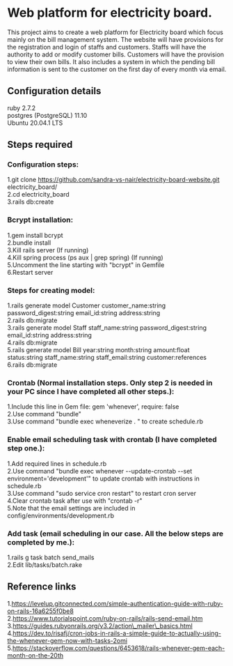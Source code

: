 # Web platform for electricity board.

This project aims to create a web platform for Electricity board which focus mainly on the bill management system. The website will have provisions for the registration and login of staffs and customers. Staffs will have the authority to add or modify customer bills. Customers will have the provision to view their own bills. It also includes a system in which the pending bill information is sent to the customer on the first day of every month via email.

## Configuration details

ruby 2.7.2  
postgres (PostgreSQL) 11.10  
Ubuntu 20.04.1 LTS  

## Steps required  

### Configuration steps:  
1.git clone https://github.com/sandra-vs-nair/electricity-board-website.git electricity\_board/  
2.cd electricity\_board  
3.rails db:create  

### Bcrypt installation:  
1.gem install bcrypt  
2.bundle install  
3.Kill rails server (If running)  
4.Kill spring process (ps aux | grep spring) (If running)  
5.Uncomment the line starting with "bcrypt" in Gemfile  
6.Restart server  

### Steps for creating model:  
1.rails generate model Customer customer\_name:string password\_digest:string email\_id:string address:string  
2.rails db:migrate  
3.rails generate model Staff staff\_name:string password\_digest:string email\_id:string address:string  
4.rails db:migrate    
5.rails generate model Bill year:string month:string amount:float status:string staff\_name:string staff\_email:string customer:references  
6.rails db:migrate  

### Crontab (Normal installation steps. Only step 2 is needed in your PC since I have completed all other steps.):  
1.Include this line in Gem file: gem 'whenever', require: false  
2.Use command "bundle"  
3.Use command "bundle exec wheneverize . " to create schedule.rb  

### Enable email scheduling task with crontab (I have completed step one.):  
1.Add required lines in schedule.rb  
2.Use command "bundle exec whenever --update-crontab --set environment='development'" to update crontab with instructions in schedule.rb  
3.Use command "sudo service cron restart" to restart cron server  
4.Clear crontab task after use with "crontab -r"  
5.Note that the email settings are included in config/environments/development.rb  

### Add task (email scheduling in our case. All the below steps are completed by me.):  
1.rails g task batch send\_mails  
2.Edit lib/tasks/batch.rake  

## Reference links  
1.https://levelup.gitconnected.com/simple-authentication-guide-with-ruby-on-rails-16a6255f0be8  
2.https://www.tutorialspoint.com/ruby-on-rails/rails-send-email.htm  
3.https://guides.rubyonrails.org/v3.2/action\_mailer\_basics.html  
4.https://dev.to/risafj/cron-jobs-in-rails-a-simple-guide-to-actually-using-the-whenever-gem-now-with-tasks-2omi  
5.https://stackoverflow.com/questions/6453618/rails-whenever-gem-each-month-on-the-20th  
